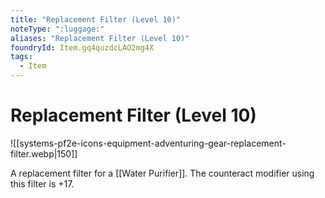 ```yaml
---
title: "Replacement Filter (Level 10)"
noteType: ":luggage:"
aliases: "Replacement Filter (Level 10)"
foundryId: Item.gq4quzdcLAO2mg4X
tags:
  - Item
---
```


# Replacement Filter (Level 10)
![[systems-pf2e-icons-equipment-adventuring-gear-replacement-filter.webp|150]]

A replacement filter for a [[Water Purifier]]. The counteract modifier using this filter is +17.
